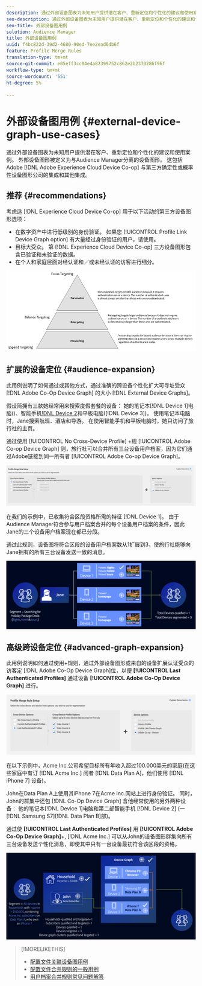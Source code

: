 ```yaml
---
description: 通过外部设备图表为未知用户提供潜在客户、重新定位和个性化的建议和使用案例。 外部设备图形被定义为与Audience Manager分离的设备图形。 这包括Adobe Experience Cloud Device Co-op以及Adobe与第三方确定性或概率性设备图公司的其他集成。
seo-description: 通过外部设备图表为未知用户提供潜在客户、重新定位和个性化的建议和使用案例。 外部设备图形被定义为与Audience Manager分离的设备图形。 这包括Adobe Experience Cloud Device Co-op以及Adobe与第三方确定性或概率性设备图公司的其他集成。
seo-title: 外部设备图用例
solution: Audience Manager
title: 外部设备图用例
uuid: f4bc822d-39d2-4680-90ed-7ee2ead6db6f
feature: Profile Merge Rules
translation-type: tm+mt
source-git-commit: e05eff3cc04e4a82399752c862e2b2370286f96f
workflow-type: tm+mt
source-wordcount: '551'
ht-degree: 5%

---
```



# 外部设备图用例 {#external-device-graph-use-cases}

通过外部设备图表为未知用户提供潜在客户、重新定位和个性化的建议和使用案例。 外部设备图形被定义为与Audience Manager分离的设备图形。 这包括Adobe [!DNL Adobe Experience Cloud Device Co-op] 与第三方确定性或概率性设备图形公司的集成和其他集成。

## 推荐 {#recommendations}

考虑适 [!DNL Experience Cloud Device Co-op] 用于以下活动的第三方设备图形选项：

* 在数字资产中进行低级别的身份验证。 如果您 [!UICONTROL Profile Link Device Graph option] 有大量经过身份验证的用户，请使用。
* 目标大受众。 第 [!DNL Experience Cloud Device Co-op] 三方设备图形包含已验证和未验证的数据。
* 在个人和家庭层面对经认证和／或未经认证的访客进行细分。

![](assets/merge-rule-triangle1.png)
<!-- 
## Prospecting/Branding Use Case {#prospecting-branding-use-cases}

A branding campaign is designed to reach as many people as possible. It places few limits on segment qualification. But, these campaigns can waste budget and impressions by constantly targeting people who see your content multiple times and don't convert. A [!UICONTROL Profile Merge] rule that uses the [!DNL Device Co-op] or third-party option can help you create an efficient branding campaign. For example, you can add these unknown users to a "not in-market" segment after seeing them across multiple devices for your set frequency cap.

<table id="table_00F6EED172574E80A38CADA8A92A23B1"> 
 <thead> 
  <tr> 
   <th colname="col1" class="entry"> Use Case </th> 
   <th colname="col2" class="entry"> Description </th> 
  </tr> 
 </thead>
 <tbody> 
  <tr> 
   <td colname="col1"> <p> <b>Conditions</b> </p> </td> 
   <td colname="col2">This use case assumes these conditions: <p> 
     <ul id="ul_F5CA7EE525774F7EBA5FBB5F94E4EDC8"> 
      <li id="li_81AE304924724146A24FAB5B6533AD8E">You want to deliver a maximum of 10 impressions to an anonymous user for a specific ad campaign. </li> 
      <li id="li_E371F989735245B0B82433DE240D56D0">A user has 4 devices and may or may not have authenticated on your site. </li> 
      <li id="li_9231ABE15CA249E6B79D8BF0E511FD33">An anonymous user sees the ad a total of 10 times while browsing in an unauthenticated state on their current device and 3 devices linked to the current device by an external device graph. </li> 
      <li id="li_8C276C07019C49EFA3A0D0D54CF73C31">You have defined an <span class="keyword"> Audience Manager</span> segment to qualify anonymous users after they have seen 10 impressions. </li> 
     </ul> </p> </td> 
  </tr> 
  <tr> 
   <td colname="col1"> <p> <b>Results</b> </p> </td> 
   <td colname="col2"> <p>Given these conditions, <span class="keyword"> Audience Manager</span>: </p> <p> 
     <ul id="ul_8E988B1005324526BC6DC6637BBACCFB"> 
      <li id="li_C9DD546754914BACB8F4C92C7D4ED70E">Merges the anonymous, unauthenticated activity collected from the current device and the 3 devices linked by the external device graph (the ad impressions from each device). </li> 
      <li id="li_FB55CB9116074525BA30FF062D1136AE">Evaluates the unauthenticated user for segment qualification based on a combination of anonymous activity across all 3 devices linked by the external device graph and the current device. </li> 
      <li id="li_B28EB32F718145A7ABBDAC0AF75E2AFC">Sends the segment to any real-time destination for use as a suppression segment on the current device and all 3 devices linked by the external device graph. </li> 
     </ul> </p> </td> 
  </tr> 
 </tbody> 
</table>

## Retargeting or Site Personalization Use Case {#retargeting-use-case}

These strategies are designed to bring an unauthenticated or unknown user back to your site or personalize their browsing experience while they're on-site.

<table id="table_0EE2052AA3E744B3B76036FC06B5A453"> 
 <thead> 
  <tr> 
   <th colname="col1" class="entry"> Use Case </th> 
   <th colname="col2" class="entry"> Description </th> 
  </tr> 
 </thead>
 <tbody> 
  <tr> 
   <td colname="col1"> <p> <b>Conditions</b> </p> </td> 
   <td colname="col2">This use case assumes these conditions: <p> 
     <ul id="ul_FD0B869B4AF3453FAEC9BA3A45ABF039"> 
      <li id="li_8E30BAED42E94AB3B81FCB1C7464E5FC">You want to deliver a personalized on-site and/or off-site experience to an anonymous user based on their activity on your site while in an unauthenticated state. </li> 
      <li id="li_3DBE53BA94324F1BA1C52A37AD4E426C">A user has multiple devices and may or may not have authenticated to your site. </li> 
      <li id="li_F867AFBDC1A54CD6A68AB0EC196E27C9">A user views multiple pages on your site while browsing in an unauthenticated state on their current device and 3 other devices linked by an external device graph. </li> 
      <li id="li_7E35D77949CE4E69BD51655AA4C40BEE">You have defined an <span class="keyword"> Audience Manager</span> segment to qualify users after they have viewed multiple pages on your site while browsing in an unauthenticated state.</li>
     </ul> </p> </td> 
  </tr> 
  <tr> 
   <td colname="col1"> <p> <b>Results</b> </p> </td> 
   <td colname="col2"> <p>Given these conditions, <span class="wintitle"> Audience Manager</span>: </p> <p> 
     <ul id="ul_301339426B0643B295DC5B17E1939CFB"> 
      <li id="li_7E8BC3B179804F4A929497DE81E76911">Merges the anonymous, unauthenticated activity collected from the current devices and the 3 devices linked by the external device graph (the multiple page views from each device). </li> 
      <li id="li_803EFD58AA124A5BBC8279C4DC695544">Evaluates the unauthenticated user for segment qualification based on a combination of anonymous activity across all 3 devices linked by the external device graph and the current device. </li> 
      <li id="li_98D749268CC5456CBC9CF3BF5EB91BA8">Sends the segment to any real-time destination to deliver a personalized on-site and/or off-site experience across the current device and all 3 devices linked by the external device graph. </li>
     </ul> </p> </td>
  </tr>
 </tbody>
</table> -->

## 扩展的设备定位 {#audience-expansion}

此用例说明了如何通过或其他方式，通过准确的跨设备个性化扩大可寻址受众 [!DNL Adobe Co-Op Device Graph] 的大小 [!DNL External Device Graphs]。

假设简拥有三款她经常用来搜索度假套餐的设备： 她的笔记本[!DNL Device 1]电脑()、智能手机[!DNL Device 2]()和平板电脑([!DNL Device 3])。 使用笔记本电脑时，Jane搜索航班、酒店和导游。 在使用智能手机和平板电脑时，她只访问了旅行社的主页。

通过使用 [!UICONTROL No Cross-Device Profile] +规 [!UICONTROL Adobe Co-op Device Graph] 则，旅行社可以合并所有三台设备用户档案，因为它们通过Adobe链接到同一所有者 [!UICONTROL Adobe Co-op Device Graph]。

![受众扩展规则](assets/audience-expansion-rule.png)

在我们的示例中，已收集符合区段资格所需的特征 [!DNL Device 1]。 由于Audience Manager符合参与用户档案合并的每个设备用户档案的条件，因此Jane的三个设备用户档案现在都已分段。

通过此规则，设备图将符合区段的设备用户档案数从1扩展到3，使旅行社能够向Jane拥有的所有三台设备发送一致的消息。

![受众扩展](assets/audience-expansion.png)

## 高级跨设备定位 {#advanced-graph-expansion}

此用例说明如何通过使用+规则，通过外部设备图形或来自的设备扩展认证受众的访客定 [!DNL Adobe Co-Op Device Graph]位，以便 **[!UICONTROL Last Authenticated Profiles]** 通过设备 **[!UICONTROL Adobe Co-Op Device Graph]** 进行。

![最后设备图](assets/last-device-coop.png)

在以下示例中，Acme Inc.公司希望目标所有年收入超过100.000美元的家庭(在这些家庭中有订 [!DNL Acme Inc.] 阅者 [!DNL Data Plan A]，他们使用 [!DNL iPhone 7] 设备)。

John在Data Plan A上使用其iPhone 7在Acme Inc.网站上进行身份验证。 同时，John的群集中还包 [!DNL Co-Op Device Graph] 含他经常使用的另外两种设备： 他的笔记本[!DNL Device 1]电脑和第二部智能手机 [!DNL Device 2] (一 [!DNL Samsung S7][!DNL Data Plan B]部)。

通过使 **[!UICONTROL Last Authenticated Profiles]** 用 **[!UICONTROL Adobe Co-Op Device Graph]**+, [!DNL Acme Inc.] 可以从John的设备图形群集向所有三台设备发送个性化消息，即使其中只有一台设备最初符合该区段的资格。

![高级图扩展](assets/advanced-device-graph-expansion.png)

>[!MORELIKETHIS]
>
>* [配置文件关联设备图用例](profile-link-use-case.md)
>* [配置文件合并规则的一般用例](merge-rule-targeting-options.md)
>* [用户档案合并规则常见问题解答](../../faq/faq-profile-merge.md)


